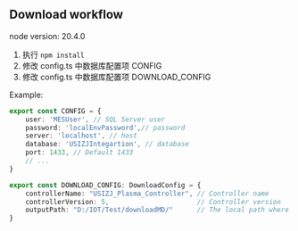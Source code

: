 ## Download workflow

node version: 20.4.0

1. 执行 `npm install`
2. 修改 config.ts 中数据库配置项 CONFIG 
3. 修改 config.ts 中数据库配置项 DOWNLOAD_CONFIG

Example:
```ts
export const CONFIG = {
    user: 'MESUser', // SQL Server user
    password: 'localEnvPassword',// password
    server: 'localhost', // host
    database: 'USIZJIntegartion', // database
    port: 1433, // Default 1433
    // ...
}

export const DOWNLOAD_CONFIG: DownloadConfig = {
    controllerName: "USIZJ_Plasma_Controller", // Controller name
    controllerVersion: 5,                      // Controller version 
    outputPath: "D:/IOT/Test/downloadMD/"      // The local path where the workflow is stored
}
```